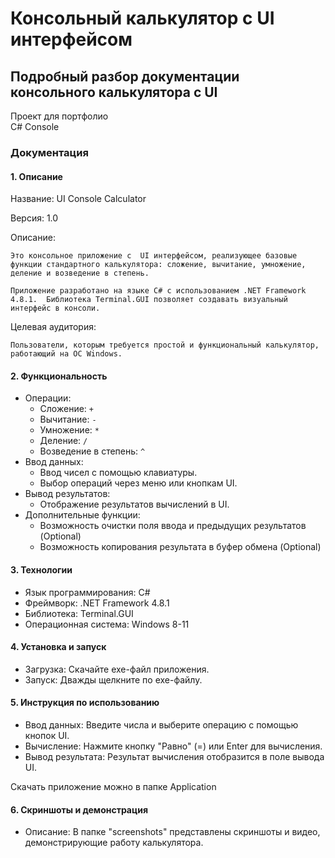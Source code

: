 # Консольный калькулятор с UI интерфейсом
## Подробный разбор документации консольного калькулятора с UI 
Проект для портфолио  
C# Console

### Документация

#### 1.  Описание 

Название: UI Console Calculator

Версия: 1.0

Описание: 

    Это консольное приложение с  UI интерфейсом, реализующее базовые функции стандартного калькулятора: сложение, вычитание, умножение, деление и возведение в степень. 

    Приложение разработано на языке C# с использованием .NET Framework 4.8.1.  Библиотека Terminal.GUI позволяет создавать визуальный интерфейс в консоли.

Целевая аудитория: 

    Пользователи, которым требуется простой и функциональный калькулятор, работающий на ОС Windows.

#### 2.  Функциональность

* Операции:
    * Сложение: `+`
    * Вычитание: `-`
    * Умножение: `*`
    * Деление: `/`
    * Возведение в степень: `^`
* Ввод данных: 
    * Ввод чисел с помощью клавиатуры.
    * Выбор операций через меню или кнопкам UI.
* Вывод результатов: 
    * Отображение результатов вычислений в UI. 
* Дополнительные функции:
    * Возможность очистки поля ввода и предыдущих результатов (Optional)
    * Возможность копирования результата в буфер обмена (Optional)

#### 3.  Технологии

* Язык программирования: C#
* Фреймворк: .NET Framework 4.8.1
* Библиотека: Terminal.GUI
* Операционная система: Windows 8-11

#### 4.  Установка и запуск

* Загрузка: Скачайте  exe-файл приложения.
* Запуск: Дважды щелкните по  exe-файлу.

#### 5.  Инструкция по использованию

* Ввод данных: Введите числа и выберите операцию с помощью кнопок UI.
* Вычисление: Нажмите кнопку "Равно" (=) или  Enter для вычисления.
* Вывод результата: Результат вычисления отобразится в поле вывода UI.
  
Скачать приложение можно в папке Application

#### 6.  Скриншоты и демонстрация

* Описание: В папке "screenshots" представлены скриншоты и видео, демонстрирующие работу калькулятора.

